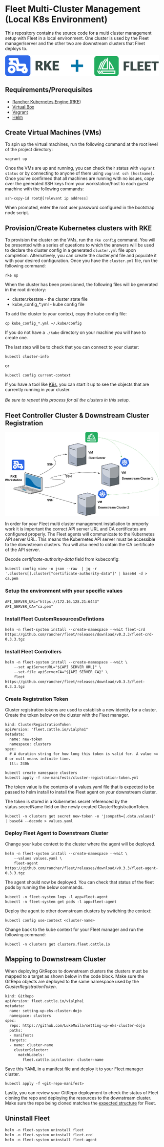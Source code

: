 # Fleet Multi-Cluster Management (Local K8s Environment)
This repository contains the source code for a multi cluster management setup with Fleet in a local environment. One cluster is used by the Fleet manager/server and the other two are downstream clusters that Fleet deploys to. 

![RKE and Fleet Logo](rke-plus-fleet.png)

## Requirements/Prerequisites
- [Rancher Kubernetes Engine (RKE)](https://rancher.com/docs/rke/latest/en/installation/)
- [Virtual Box](https://www.virtualbox.org/wiki/Downloads)
- [Vagrant](https://www.vagrantup.com/docs/installation)
- [Helm](https://helm.sh/docs/intro/install/)

## Create Virtual Machines (VMs)
To spin up the virtual machines, run the following command at the root level of the project directory:
```
vagrant up
```
Once the VMs are up and running, you can check their status with `vagrant status` or by connecting to anyone of them using `vagrant ssh [hostname]`. Once you've confirmed that all machines are running with no issues, copy over the generated SSH keys from your workstation/host to each guest machine with the following commands:
```
ssh-copy-id root@[relevant ip address]
```
When prompted, enter the root user password configured in the bootstrap node script.

## Provision/Create Kubernetes clusters with RKE
To provision the cluster on the VMs, run the `rke config` command. You will be presented with a series of questions to which the answers will be used to declare the cluster config in a generated `cluster.yml` file upon completion. Alternatively, you can create the cluster.yml file and populate it with your desired configuration. Once you have the `cluster.yml` file, run the following command:
```
rke up
```
When the cluster has been provisioned, the following files will be generated in the root directory:
- cluster.rkestate - the cluster state file 
- kube_config_*.yml - kube config file

To add the cluster to your context, copy the kube config file:
```
cp kube_config_*.yml ~/.kube/config
```
If you do not have a `./kube` directory on your machine you will have to create one. 

The last step will be to check that you can connect to your cluster:
```
kubectl cluster-info
```
or
```
kubectl config current-context
```
If you have a tool like [K9s](https://k9scli.io/), you can start it up to see the objects that are currently running in your cluster. 
<br><br>*Be sure to repeat this process for all the clusters in this setup*.

## Fleet Controller Cluster & Downstream Cluster Registration

![RKE and Fleet Workflow](rke-plus-fleet-workflow.png)

In order for your Fleet multi cluster management installation to properly work it is important the correct API server URL and CA certificates are configured properly. The Fleet agents will communicate to the Kubernetes API server URL. This means the Kubernetes API server must be accessible to the downstream clusters. You will also need to obtain the CA certificate of the API server.

Decode *certificate-authority-data* field from kubeconfig:
```
kubectl config view -o json --raw  | jq -r '.clusters[].cluster["certificate-authority-data"]' | base64 -d > ca.pem
```

### Setup the environment with your specific values
```
API_SERVER_URL="https://172.16.128.21:6443"
API_SERVER_CA="ca.pem"
```

### Install Fleet CustomResourcesDefintions
```
helm -n fleet-system install --create-namespace --wait fleet-crd https://github.com/rancher/fleet/releases/download/v0.3.3/fleet-crd-0.3.3.tgz
```

### Install Fleet Controllers
```
helm -n fleet-system install --create-namespace --wait \
    --set apiServerURL="${API_SERVER_URL}" \
    --set-file apiServerCA="${API_SERVER_CA}" \
    fleet https://github.com/rancher/fleet/releases/download/v0.3.3/fleet-0.3.3.tgz
```

### Create Registration Token
Cluster registration tokens are used to establish a new identity for a cluster. Create the token below on the cluster with the Fleet manager.
```
kind: ClusterRegistrationToken
apiVersion: "fleet.cattle.io/v1alpha1"
metadata:
  name: new-token
  namespace: clusters
spec:
  # A duration string for how long this token is valid for. A value <= 0 or null means infinite time.
  ttl: 240h
```

```
kubectl create namespace clusters
kubectl apply -f raw-manifests/cluster-registration-token.yml
```

The token value is the contents of a values.yaml file that is expected to be passed to helm install to install the Fleet agent on your downstream cluster. 

The token is stored in a Kubernetes secret referenced by the status.secretName field on the newly created ClusterRegistrationToken.
```
kubectl -n clusters get secret new-token -o 'jsonpath={.data.values}' | base64 --decode > values.yaml
```

### Deploy Fleet Agent to Downstream Cluster
Change your kube context to the cluster where the agent will be deployed.
```
helm -n fleet-system install --create-namespace --wait \
    --values values.yaml \
    fleet-agent https://github.com/rancher/fleet/releases/download/v0.3.3/fleet-agent-0.3.3.tgz
```

The agent should now be deployed. You can check that status of the fleet pods by running the below commands.
```
kubectl -n fleet-system logs -l app=fleet-agent
kubectl -n fleet-system get pods -l app=fleet-agent
```

Deploy the agent to other downstream clusters by switching the context:
```
kubectl config use-context <cluster-name>
```

Change back to the kube context for your Fleet manager and run the following command:
```
kubectl -n clusters get clusters.fleet.cattle.io
```

## Mapping to Downstream Cluster
When deploying GitRepos to downstream clusters the clusters must be mapped to a target as shown below in the code block. Make sure the GitRepo objects are deployed to the same namespace used by the *ClusterRegistrationToken*.

```
kind: GitRepo
apiVersion: fleet.cattle.io/v1alpha1
metadata:
  name: setting-up-eks-cluster-dojo
  namespace: clusters
spec:
  repo: https://github.com/LukeMwila/setting-up-eks-cluster-dojo
  paths:
  - manifests
  targets:
  - name: cluster-name
    clusterSelector:
      matchLabels:
        fleet.cattle.io/cluster: cluster-name
```

Save this YAML in a manifest file and deploy it to your Fleet manager cluster. 
```
kubectl apply -f <git-repo-manifest>
```

Lastly, you can review your GitRepo deployment to check the status of Fleet cloning the repo and deploying the resources to the downstream cluster. Make sure the repo being cloned matches the [expected structure](http://fleet.rancher.io/gitrepo-structure/) for Fleet.

## Uninstall Fleet
```
helm -n fleet-system uninstall fleet
helm -n fleet-system uninstall fleet-crd
helm -n fleet-system uninstall fleet-agent
```
